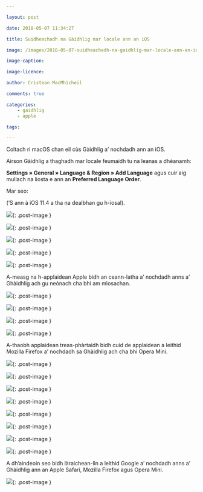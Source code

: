 ```yaml
---

layout: post

date: 2018-05-07 11:34:27

title: Suidheachadh na Gàidhlig mar locale ann an iOS

image: /images/2018-05-07-suidheachadh-na-gaidhlig-mar-locale-ann-an-ios.png

image-caption:

image-licence:

author: Crìstean MacMhìcheil

comments: true

categories:
    - gaidhlig
    - apple

tags:

---
```


Coltach ri macOS chan eil cùs Gàidhlig a’ nochdadh ann an iOS.

<!--more-->

Airson Gàidhlig a thaghadh mar locale feumaidh tu na leanas a dhèanamh:

**Settings » General » Language & Region » Add Language** agus cuir aig mullach na liosta e ann an **Preferred Language Order**.

Mar seo:

(‘S ann à iOS 11.4 a tha na dealbhan gu h-ìosal).

![](/images/2018-05-07-suidheachadh-na-gaidhlig-mar-locale-ann-an-ios-img-01.png){: .post-image }

![](/images/2018-05-07-suidheachadh-na-gaidhlig-mar-locale-ann-an-ios-img-02.png){: .post-image }

![](/images/2018-05-07-suidheachadh-na-gaidhlig-mar-locale-ann-an-ios-img-03.png){: .post-image }

![](/images/2018-05-07-suidheachadh-na-gaidhlig-mar-locale-ann-an-ios-img-04.png){: .post-image }

![](/images/2018-05-07-suidheachadh-na-gaidhlig-mar-locale-ann-an-ios-img-05.png){: .post-image }

A-measg na h-applaidean Apple bidh an ceann-latha a’ nochdadh anns a’ Ghàidhlig ach gu neònach cha bhi am mìosachan.

![](/images/2018-05-07-suidheachadh-na-gaidhlig-mar-locale-ann-an-ios-img-06.png){: .post-image }

![](/images/2018-05-07-suidheachadh-na-gaidhlig-mar-locale-ann-an-ios-img-07.png){: .post-image }

![](/images/2018-05-07-suidheachadh-na-gaidhlig-mar-locale-ann-an-ios-img-08.png){: .post-image }

![](/images/2018-05-07-suidheachadh-na-gaidhlig-mar-locale-ann-an-ios-img-09.png){: .post-image }

A-thaobh applaidean treas-phàrtaidh bidh cuid de applaidean a leithid  Mozilla Firefox a’ nochdadh sa Ghàidhlig ach cha bhi Opera Mini.

![](/images/2018-05-07-suidheachadh-na-gaidhlig-mar-locale-ann-an-ios-img-11.png){: .post-image }

![](/images/2018-05-07-suidheachadh-na-gaidhlig-mar-locale-ann-an-ios-img-12.png){: .post-image }

![](/images/2018-05-07-suidheachadh-na-gaidhlig-mar-locale-ann-an-ios-img-13.png){: .post-image }

![](/images/2018-05-07-suidheachadh-na-gaidhlig-mar-locale-ann-an-ios-img-14.png){: .post-image }

![](/images/2018-05-07-suidheachadh-na-gaidhlig-mar-locale-ann-an-ios-img-15.png){: .post-image }

![](/images/2018-05-07-suidheachadh-na-gaidhlig-mar-locale-ann-an-ios-img-16.png){: .post-image }

![](/images/2018-05-07-suidheachadh-na-gaidhlig-mar-locale-ann-an-ios-img-17.png){: .post-image }

![](/images/2018-05-07-suidheachadh-na-gaidhlig-mar-locale-ann-an-ios-img-18.png){: .post-image }

A dh’aindeoin seo bidh làraichean-lìn a leithid Google a’ nochdadh  anns a’ Ghàidhlig ann an Apple Safari, Mozilla Firefox agus Opera Mini.

![](/images/2018-05-07-suidheachadh-na-gaidhlig-mar-locale-ann-an-ios-img-10.png){: .post-image }
